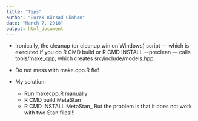 ```yaml
---
title: "Tips"
author: "Burak Kürsad Günhan"
date: "March 7, 2018"
output: html_document
---
```


- Ironically, the cleanup (or cleanup.win on Windows) script — which is executed if you do R CMD build or R CMD INSTALL --preclean — calls tools/make_cpp, which creates src/include/models.hpp.

- Do not mess with make.cpp.R fle!

- My solution: 
  - Run makecpp.R manually
  - R CMD build MetaStan
  - R CMD INSTALL MetaStan_
But the problem is that it does not wotk with two Stan files!!!
